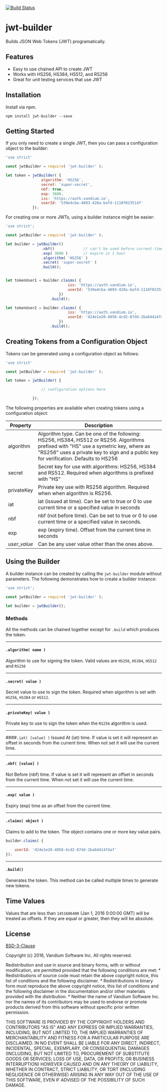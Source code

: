 [![Build Status](https://travis-ci.org/vandium-io/jwt-builder.svg?branch=master)](https://travis-ci.org/vandium-io/jwt-builder)

# jwt-builder

Builds JSON Web Tokens (JWT) programatically.

## Features
* Easy to use chained API to create JWT
* Works with HS256, HS384, HS512, and RS256
* Great for unit testing services that use JWT

## Installation
Install via npm.

	npm install jwt-builder --save

## Getting Started

If you only need to create a single JWT, then you can pass a configuration object to the builder:

```js
'use strict'

const jwtBuilder = require( 'jwt-builder' );

let token = jwtBuilder( {
				algorithm: 'HS256',
				secret: 'super-secret',
				nbf: true,
				exp: 3600,
				iss: 'https://auth.vandium.io',
				userId: '539e4cba-4893-428a-bafd-1110f023514f'
			});
```

For creating one or more JWTs, using a builder instance might be easier:

```js
'use strict';

const jwtBuilder = require( 'jwt-builder' );

let builder = jwtBuilder()
                .nbf()             // can't be used before current time
                .exp( 3600 )       // expire in 1 hour
                .algorithm( 'HS256' )
                .secret( 'super-secret' )
                .build();


let tokenUser1 = builder.claims( {
	                		iss: 'https://auth.vandium.io',
	                		userId: '539e4cba-4893-428a-bafd-1110f023514f'
	                	})
	                .build();

let tokenUser2 = builder.claims( {
	                		iss: 'https://auth.vandium.io',
	                		userId: 'd24e1e20-4058-4cd2-87dd-2ba64414f4af'
	                	})
	                .build();
```

## Creating Tokens from a Configuration Object

Tokens can be generated using a configuration object as follows:

```js
'use strict'

const jwtBuilder = require( 'jwt-builder' );

let token = jwtBuilder( {

				// configuration options here

			});
```

The following properties are available when creating tokens using a configuration object:




| Property     | Description
|--------------| ----------------------------------------------------
| algorithm    | Algorithm type. Can be one of the following: HS256, HS384, HS512 or RS256. Algorithms prefixed with "HS" use a symetric key, where as "RS256" uses a private key to sign and a public key for verification. Defaults to HS256|
| secret       | Secret key for use with algorithms: HS256, HS384 and RS512. Required when algorithms is prefixed with "HS"|
| privateKey   | Private key use with RS256 algorithm. Required when when algorithm is RS256.|
| iat          | iat (issued at time). Can be set to true or 0 to use current time or a specified value in seconds |
| nbf          | nbf (not before time). Can be set to true or 0 to use current time or a specified value in seconds. |
| exp          | exp (expiry time). Offset from the current time in seconds |
| *user_value* | Can be any user value other than the ones above.           |



## Using the Builder

A builder instance can be created by calling the `jwt-builder` module without parameters. The following demonstrates how to create a builder instance:

```js
'use strict';

const jwtBuilder = require( 'jwt-builder' );

let builder = jwtBuilder();
```


### Methods

All the methods can be chained together except for `.build` which produces the token.

***

#### `.algorithm( name )`

Algorithm to use for signing the token. Valid values are `HS256`, `HS384`, `HS512` and `RS256`

***

#### `.secret( value )`

Secret value to use to sign the token. Required when algorithm is set with `HS256`, `HS384` or `HS512`.

***

#### `.privateKey( value )`

Private key to use to sign the token when the `RS256` algorithm is used.

***

####`.iat( [value] )`
Issued At (iat) time. If value is set it will represent an offset in seconds from the current time. When not set it will use the current time.

***

#### `.nbf( [value] )`
Not Before (nbf) time. If value is set it will represent an offset in seconds from the current time. When not set it will use the current time.

***

#### `.exp( value )`

Expiry (exp) time as an offset from the current time.

***

#### `.claims( object )`

Claims to add to the token. The object contains one or more key value pairs.

```js
builder.claims( {

	userId: 'd24e1e20-4058-4cd2-87dd-2ba64414f4af'
});
```

***

#### `.build()`

Generates the token. This method can be called multiple times to generate new tokens.


## Time Values

Values that are less than `1451606400` (Jan 1, 2016 0:00:00 GMT) will be treated as offsets. If they are equal or greater, then they will be absolute.


## License

[BSD-3-Clause](https://en.wikipedia.org/wiki/BSD_licenses)

Copyright (c) 2016, Vandium Software Inc.
All rights reserved.

Redistribution and use in source and binary forms, with or without
modification, are permitted provided that the following conditions are met:
    * Redistributions of source code must retain the above copyright
      notice, this list of conditions and the following disclaimer.
    * Redistributions in binary form must reproduce the above copyright
      notice, this list of conditions and the following disclaimer in the
      documentation and/or other materials provided with the distribution.
    * Neither the name of Vandium Software Inc. nor the
      names of its contributors may be used to endorse or promote products
      derived from this software without specific prior written permission.

THIS SOFTWARE IS PROVIDED BY THE COPYRIGHT HOLDERS AND CONTRIBUTORS "AS IS" AND
ANY EXPRESS OR IMPLIED WARRANTIES, INCLUDING, BUT NOT LIMITED TO, THE IMPLIED
WARRANTIES OF MERCHANTABILITY AND FITNESS FOR A PARTICULAR PURPOSE ARE
DISCLAIMED. IN NO EVENT SHALL <COPYRIGHT HOLDER> BE LIABLE FOR ANY
DIRECT, INDIRECT, INCIDENTAL, SPECIAL, EXEMPLARY, OR CONSEQUENTIAL DAMAGES
(INCLUDING, BUT NOT LIMITED TO, PROCUREMENT OF SUBSTITUTE GOODS OR SERVICES;
LOSS OF USE, DATA, OR PROFITS; OR BUSINESS INTERRUPTION) HOWEVER CAUSED AND
ON ANY THEORY OF LIABILITY, WHETHER IN CONTRACT, STRICT LIABILITY, OR TORT
(INCLUDING NEGLIGENCE OR OTHERWISE) ARISING IN ANY WAY OUT OF THE USE OF THIS
SOFTWARE, EVEN IF ADVISED OF THE POSSIBILITY OF SUCH DAMAGE.
